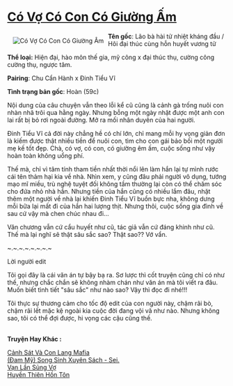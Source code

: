 <a href="https://utruyen.com/co-vo-co-con-co-giuong-am/18783/" title="Có Vợ Có Con Có Giường Ấm"><h1>Có Vợ Có Con Có Giường Ấm</h1></a><div style="display:table"><img align="right" style="float: left; padding: 10px;" src="https://utruyen.com/images/story/200x260/co-vo-co-con-co-giuong-am.jpg" alt="Có Vợ Có Con Có Giường Ấm"><b>Tên gốc</b>: Lão bà hài tử nhiệt kháng đầu / Hôi đại thúc cùng hỗn huyết vương tử<p></p><b>Thể loại:</b> Hiện đại, hào môn thế gia, mỹ công x đại thúc thụ, cường công cường thụ, ngược tâm. <p></p><b>Pairing</b>: Chu Cẩn Hành x Đinh Tiểu Vĩ<p></p><b>Tình trạng bản gốc</b>: Hoàn (59c)<p></p>Nội dung của câu chuyện vẫn theo lỗi kể cũ cũng là cảnh gà trống nuôi con nhàn nhã trôi qua hằng ngày. Nhưng bỗng một ngày nhặt được một anh con lai rất bị bỏ rơi ngoài đường. Mở ra mối nhân duyên của hai người.<p></p>Đinh Tiểu Vĩ cả đời này chẳng hề có chí lớn, chỉ mang mỗi hy vọng giản đơn là kiếm được thật nhiều tiền để nuôi con, tìm cho con gái bảo bối một người mẹ kế tốt đẹp. Chà, có vợ, có con, có giường êm ấm, cuộc sống như vậy hoàn toàn không uổng phí.<p></p>Thế mà, chỉ vì tâm tính tham tiền nhất thời nổi lên làm hắn lại tự mình rước cái tên thảm hại kia về nhà. Nhìn xem, y cũng đâu phải người vô dụng, tướng mạo mĩ miều, trù nghệ tuyệt đối không tầm thường lại còn có thể chăm sóc cho đứa nhỏ nhà hắn. Nhưng tiền của hắn cũng có nhiều lắm đâu, nhặt thêm một người về nhà lại khiến Đinh Tiểu Vĩ buồn bực nha, không dưng mỗi bữa lại mất đi của hắn hai lượng thịt. Nhưng thôi, cuộc sống gia đình về sau cứ vậy mà chen chúc nhau đi...<p></p>Văn chương vẫn cứ cẩu huyết như cũ, tác giả vẫn cứ đáng khinh như cũ. Thế mà lại nghĩ sẽ thật sâu sắc sao? Thật sao?? Vớ vẩn.<p></p>~.~.~.~.~.~.~.~<p></p>Lời người edit<p></p>Tôi gọi đây là cái văn án tự bậy bạ ra. Sơ lược thì cốt truyện cũng chỉ có như thế, nhưng chắc chắn sẽ không nhàm chán như văn án mà tôi viết ra đâu. Muốn biết tình tiết "sâu sắc" như nào sao? Vậy thì đọc đi nhé!!!<p></p>Tôi thực sự thương cảm cho tốc độ edit của con người này, chậm rãi bò, chậm rãi lết mặc kệ ngoài kia cuộc đời đang vội vã như nào. Nhưng không sao, tôi có thể đợi được, hi vọng các cậu cũng thế.</div><p><br><b>Truyện Hay Khác :</b></p><a href="https://utruyen.com/canh-sat-va-con-lang-mafia/19549/" alt="Cảnh Sát Và Con Lang Mafia">Cảnh Sát Và Con Lang Mafia</a><br/><a href="https://dammyh.wordpress.com/2019/11/07/dam-my-song-sinh-xuyen-sach-sei/" alt="(Đam Mỹ) Song Sinh Xuyên Sách - Sei.">(Đam Mỹ) Song Sinh Xuyên Sách - Sei.</a><br/><a href="https://github.com/quanluxury/ngontinhhot/tree/master/truyenhay/19222/" alt="Vạn Lần Sủng Vợ">Vạn Lần Sủng Vợ</a><br/><a href="https://github.com/quanluxury/truyenhot/tree/master/truyenhay/12602/" alt="Huyền Thiên Hồn Tôn">Huyền Thiên Hồn Tôn</a><br/>